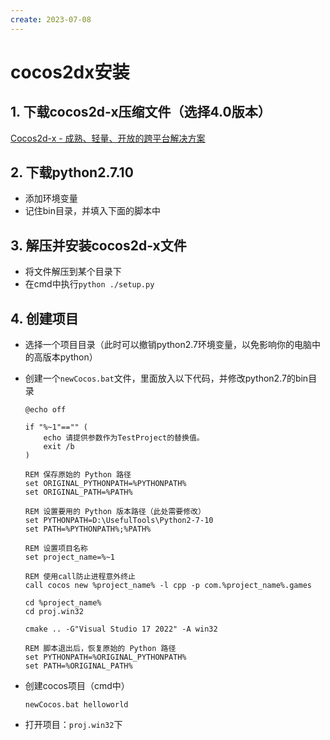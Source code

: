 ```yaml
---
create: 2023-07-08
---
```

# cocos2dx安装

## 1. 下载cocos2d-x压缩文件（选择4.0版本）

[Cocos2d-x - 成熟、轻量、开放的跨平台解决方案](https://www.cocos.com/cocos2dx-download)

## 2. 下载python2.7.10

* 添加环境变量
* 记住bin目录，并填入下面的脚本中

## 3. 解压并安装cocos2d-x文件

* 将文件解压到某个目录下
* 在cmd中执行`python ./setup.py`

## 4. 创建项目

* 选择一个项目目录（此时可以撤销python2.7环境变量，以免影响你的电脑中的高版本python）

* 创建一个`newCocos.bat`文件，里面放入以下代码，并修改python2.7的bin目录

  ```shell
  @echo off
  
  if "%~1"=="" (
      echo 请提供参数作为TestProject的替换值。
      exit /b
  )
  
  REM 保存原始的 Python 路径
  set ORIGINAL_PYTHONPATH=%PYTHONPATH%
  set ORIGINAL_PATH=%PATH%
  
  REM 设置要用的 Python 版本路径（此处需要修改）
  set PYTHONPATH=D:\UsefulTools\Python2-7-10
  set PATH=%PYTHONPATH%;%PATH%
  
  REM 设置项目名称
  set project_name=%~1
  
  REM 使用call防止进程意外终止
  call cocos new %project_name% -l cpp -p com.%project_name%.games
  
  cd %project_name%
  cd proj.win32
  
  cmake .. -G"Visual Studio 17 2022" -A win32
  
  REM 脚本退出后，恢复原始的 Python 路径
  set PYTHONPATH=%ORIGINAL_PYTHONPATH%
  set PATH=%ORIGINAL_PATH%
  
  ```

* 创建cocos项目（cmd中）

  ```shell
  newCocos.bat helloworld
  ```

* 打开项目：`proj.win32`下
